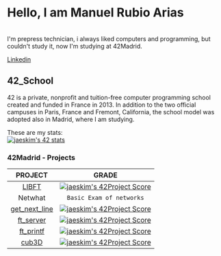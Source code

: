 
# Hello, I am Manuel Rubio Arias</br>

</br>
I'm prepress technician, i always liked computers and programming, but couldn't study it, now I'm studying at 42Madrid.</br>

[Linkedin](www.linkedin.com/in/manuelrubioarias)</br>

## 42_School </br>

42 is a private, nonprofit and tuition-free computer programming school created and funded in France in 2013. In addition to the two official campuses in Paris, France and Fremont, California, the school model was adopted also in Madrid, where I am studying.</br>

These are my stats:</br>
[![jaeskim's 42 stats](https://badge42.herokuapp.com/api/stats/mrubio)](https://github.com/JaeSeoKim/badge42)
</br>


### 42Madrid - Projects </br>

|PROJECT|GRADE|
|:---:|:--------------------------------------------------------------------------------------------------------------------------:|
|[LIBFT](https://github.com/mrubio7/42_libft)|[![jaeskim's 42Project Score](https://badge42.herokuapp.com/api/project/mrubio/Libft)](https://github.com/JaeSeoKim/badge42)|
|Netwhat|`Basic Exam of networks`|
|[get_next_line](https://github.com/mrubio7/42_get_next_line)|[![jaeskim's 42Project Score](https://badge42.herokuapp.com/api/project/mrubio/get_next_line)](https://github.com/JaeSeoKim/badge42)|
|[ft_server](https://github.com/mrubio7/42_server) |[![jaeskim's 42Project Score](https://badge42.herokuapp.com/api/project/mrubio/ft_server)](https://github.com/JaeSeoKim/badge42)|
|[ft_printf](https://github.com/mrubio7/42_printf)|[![jaeskim's 42Project Score](https://badge42.herokuapp.com/api/project/mrubio/ft_printf)](https://github.com/JaeSeoKim/badge42)|
|[cub3D](https://github.com/mrubio7/42_cub3D)|[![jaeskim's 42Project Score](https://badge42.herokuapp.com/api/project/mrubio/cub3d)](https://github.com/JaeSeoKim/badge42)|
